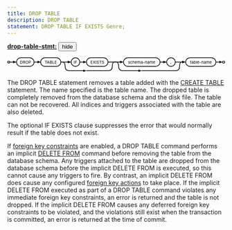 ```yaml
---
title: DROP TABLE
description: DROP TABLE
statement: DROP TABLE IF EXISTS Genre;
---
```

<script>
function toggle_div(nm) {
var w = document.getElementById(nm);
if( w.style.display=="block" ){
w.style.display = "none";
}else{
w.style.display = "block";
}
}
function toggle_search() {
var w = document.getElementById("searchmenu");
if( w.style.display=="block" ){
w.style.display = "none";
} else {
w.style.display = "block";
setTimeout(function(){
document.getElementById("searchbox").focus()
}, 30);
}
}
function div_off(nm){document.getElementById(nm).style.display="none";}
window.onbeforeunload = function(e){div_off("submenu");}
/* Disable the Search feature if we are not operating from CGI, since */
/* Search is accomplished using CGI and will not work without it. */
if( !location.origin || !location.origin.match || !location.origin.match(/http/) ){
document.getElementById("search_menubutton").style.display = "none";
}
/* Used by the Hide/Show button beside syntax diagrams, to toggle the */
function hideorshow(btn,obj){
var x = document.getElementById(obj);
var b = document.getElementById(btn);
if( x.style.display!='none' ){
x.style.display = 'none';
b.innerHTML='show';
}else{
x.style.display = '';
b.innerHTML='hide';
}
return false;
}
var antiRobot = 0;
function antiRobotGo(){
if( antiRobot!=3 ) return;
antiRobot = 7;
var j = document.getElementById("mtimelink");
if(j && j.hasAttribute("data-href")) j.href=j.getAttribute("data-href");
}
function antiRobotDefense(){
document.body.onmousedown=function(){
antiRobot |= 2;
antiRobotGo();
document.body.onmousedown=null;
}
document.body.onmousemove=function(){
antiRobot |= 2;
antiRobotGo();
document.body.onmousemove=null;
}
setTimeout(function(){
antiRobot |= 1;
antiRobotGo();
}, 100)
antiRobotGo();
}
antiRobotDefense();
</script>





<p><b><a href="https://www.sqlite.org/syntax/drop-table-stmt.html" target="_blank">drop-table-stmt:</a></b>
<button id='xa474c09d' onclick='hideorshow("xa474c09d","xbbb7e16d")'>hide</button></p>
 <div id='xbbb7e16d' class='imgcontainer'>
 <div style="max-width:758px"><svg xmlns='http://www.w3.org/2000/svg' class="pikchr" viewBox="0 0 758.16 54">
<circle cx="5" cy="17" r="3.6"  style="fill:none;stroke-width:2.16;stroke:rgb(0,0,0);" />
<polygon points="32,17 20,21 20,12" style="fill:rgb(0,0,0)"/>
<path d="M9,17L26,17"  style="fill:none;stroke-width:2.16;stroke:rgb(0,0,0);" />
<path d="M47,32L78,32A15 15 0 0 0 93 17A15 15 0 0 0 78 2L47,2A15 15 0 0 0 32 17A15 15 0 0 0 47 32Z"  style="fill:none;stroke-width:2.16;stroke:rgb(0,0,0);" />
<text x="63" y="17" text-anchor="middle" fill="rgb(0,0,0)" dominant-baseline="central">DROP</text>
<polygon points="116,17 105,21 105,12" style="fill:rgb(0,0,0)"/>
<path d="M93,17L110,17"  style="fill:none;stroke-width:2.16;stroke:rgb(0,0,0);" />
<path d="M131,32L171,32A15 15 0 0 0 186 17A15 15 0 0 0 171 2L131,2A15 15 0 0 0 116 17A15 15 0 0 0 131 32Z"  style="fill:none;stroke-width:2.16;stroke:rgb(0,0,0);" />
<text x="151" y="17" text-anchor="middle" fill="rgb(0,0,0)" dominant-baseline="central">TABLE</text>
<polygon points="222,17 210,21 210,12" style="fill:rgb(0,0,0)"/>
<path d="M186,17L216,17"  style="fill:none;stroke-width:2.16;stroke:rgb(0,0,0);" />
<path d="M237,32A15 15 0 0 0 252 17A15 15 0 0 0 237 2A15 15 0 0 0 222 17A15 15 0 0 0 237 32Z"  style="fill:none;stroke-width:2.16;stroke:rgb(0,0,0);" />
<text x="237" y="17" text-anchor="middle" fill="rgb(0,0,0)" dominant-baseline="central">IF</text>
<polygon points="275,17 264,21 264,12" style="fill:rgb(0,0,0)"/>
<path d="M252,17L269,17"  style="fill:none;stroke-width:2.16;stroke:rgb(0,0,0);" />
<path d="M290,32L335,32A15 15 0 0 0 350 17A15 15 0 0 0 335 2L290,2A15 15 0 0 0 275 17A15 15 0 0 0 290 32Z"  style="fill:none;stroke-width:2.16;stroke:rgb(0,0,0);" />
<text x="313" y="17" text-anchor="middle" fill="rgb(0,0,0)" dominant-baseline="central">EXISTS</text>
<polygon points="404,17 392,21 392,12" style="fill:rgb(0,0,0)"/>
<path d="M350,17L398,17"  style="fill:none;stroke-width:2.16;stroke:rgb(0,0,0);" />
<path d="M419,32L515,32A15 15 0 0 0 531 17A15 15 0 0 0 515 2L419,2A15 15 0 0 0 404 17A15 15 0 0 0 419 32Z"  style="fill:none;stroke-width:2.16;stroke:rgb(0,0,0);" />
<text x="467" y="17" text-anchor="middle" fill="rgb(0,0,0)" dominant-baseline="central">schema-name</text>
<polygon points="554,17 542,21 542,12" style="fill:rgb(0,0,0)"/>
<path d="M531,17L548,17"  style="fill:none;stroke-width:2.16;stroke:rgb(0,0,0);" />
<path d="M569,32A15 15 0 0 0 584 17A15 15 0 0 0 569 2A15 15 0 0 0 554 17A15 15 0 0 0 569 32Z"  style="fill:none;stroke-width:2.16;stroke:rgb(0,0,0);" />
<text x="569" y="17" text-anchor="middle" font-weight="bold" fill="rgb(0,0,0)" dominant-baseline="central">.</text>
<polygon points="620,17 608,21 608,12" style="fill:rgb(0,0,0)"/>
<path d="M584,17L614,17"  style="fill:none;stroke-width:2.16;stroke:rgb(0,0,0);" />
<path d="M635,32L710,32A15 15 0 0 0 725 17A15 15 0 0 0 710 2L635,2A15 15 0 0 0 620 17A15 15 0 0 0 635 32Z"  style="fill:none;stroke-width:2.16;stroke:rgb(0,0,0);" />
<text x="673" y="17" text-anchor="middle" fill="rgb(0,0,0)" dominant-baseline="central">table-name</text>
<polygon points="748,17 737,21 737,12" style="fill:rgb(0,0,0)"/>
<path d="M725,17L743,17"  style="fill:none;stroke-width:2.16;stroke:rgb(0,0,0);" />
<circle cx="752" cy="17" r="3.6"  style="fill:none;stroke-width:2.16;stroke:rgb(0,0,0);" />
<polygon points="275,47 264,51 264,43" style="fill:rgb(0,0,0)"/>
<path d="M186,17 L 193,17 Q 201,17 201,32 L 201,32 Q 201,47 216,47 L 254,47 L 269,47"  style="fill:none;stroke-width:2.16;stroke:rgb(0,0,0);" />
<path d="M275,47 L 350,47 Q 365,47 365,32 L 365,32 Q 365,17 372,17 L 380,17"  style="fill:none;stroke-width:2.16;stroke:rgb(0,0,0);" />
<polygon points="467,47 456,51 456,43" style="fill:rgb(0,0,0)"/>
<path d="M372,17 L 379,17 Q 387,17 387,32 L 387,32 Q 387,47 402,47 L 447,47 L 462,47"  style="fill:none;stroke-width:2.16;stroke:rgb(0,0,0);" />
<path d="M467,47 L 584,47 Q 599,47 599,32 L 599,32 Q 599,17 606,17 L 614,17"  style="fill:none;stroke-width:2.16;stroke:rgb(0,0,0);" />
</svg>
</div>
</div>


<p>The DROP TABLE statement removes a table added with the
<a href="lang_createtable">CREATE TABLE</a> statement. The name specified is the
table name. The dropped table is completely removed from the database 
schema and the disk file. The table can not be recovered. 
All indices and triggers
associated with the table are also deleted.</p>

<p>The optional IF EXISTS clause suppresses the error that would normally
result if the table does not exist.</p>

<p>If <a href="https://www.sqlite.org/foreignkeys.html" target="_blank">foreign key constraints</a> are enabled, a DROP TABLE command performs an
implicit <a href="lang_delete">DELETE FROM</a> command before removing the
table from the database schema. Any triggers attached to the table are
dropped from the database schema before the implicit DELETE FROM
is executed, so this cannot cause any triggers to fire. By contrast, an
implicit DELETE FROM does cause any configured
<a href="https://www.sqlite.org/foreignkeys.html#fk_actions" target="_blank">foreign key actions</a> to take place. 
If the implicit DELETE FROM executed
as part of a DROP TABLE command violates any immediate foreign key constraints,
an error is returned and the table is not dropped. If 
the implicit DELETE FROM causes any 
deferred foreign key constraints to be violated, and the violations still
exist when the transaction is committed, an error is returned at the time
of commit.
</p>

